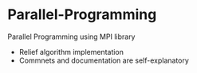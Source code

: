 # Parallel-Programming
Parallel Programming using MPI library
* Relief algorithm implementation
* Commnets and documentation are self-explanatory

